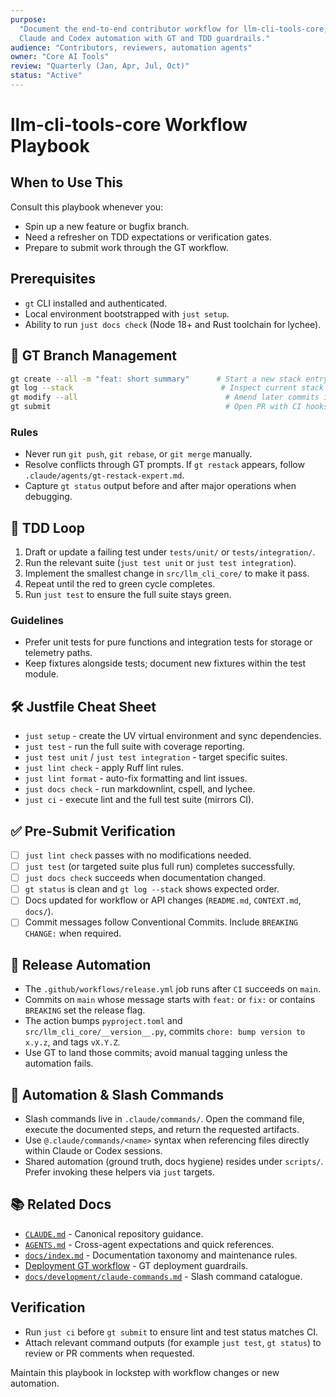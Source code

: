 ```yaml
---
purpose:
  "Document the end-to-end contributor workflow for llm-cli-tools-core, aligning
  Claude and Codex automation with GT and TDD guardrails."
audience: "Contributors, reviewers, automation agents"
owner: "Core AI Tools"
review: "Quarterly (Jan, Apr, Jul, Oct)"
status: "Active"
---
```


# llm-cli-tools-core Workflow Playbook

## When to Use This

Consult this playbook whenever you:

- Spin up a new feature or bugfix branch.
- Need a refresher on TDD expectations or verification gates.
- Prepare to submit work through the GT workflow.

## Prerequisites

- `gt` CLI installed and authenticated.
- Local environment bootstrapped with `just setup`.
- Ability to run `just docs check` (Node 18+ and Rust toolchain for lychee).

## 🧭 GT Branch Management

```bash
gt create --all -m "feat: short summary"      # Start a new stack entry
gt log --stack                                 # Inspect current stack
gt modify --all                                 # Amend later commits if needed
gt submit                                       # Open PR with CI hooks
```

### Rules

- Never run `git push`, `git rebase`, or `git merge` manually.
- Resolve conflicts through GT prompts. If `gt restack` appears, follow
  `.claude/agents/gt-restack-expert.md`.
- Capture `gt status` output before and after major operations when debugging.

## 🔁 TDD Loop

1. Draft or update a failing test under `tests/unit/` or `tests/integration/`.
2. Run the relevant suite (`just test unit` or `just test integration`).
3. Implement the smallest change in `src/llm_cli_core/` to make it pass.
4. Repeat until the red to green cycle completes.
5. Run `just test` to ensure the full suite stays green.

### Guidelines

- Prefer unit tests for pure functions and integration tests for storage or
  telemetry paths.
- Keep fixtures alongside tests; document new fixtures within the test module.

## 🛠️ Justfile Cheat Sheet

- `just setup` - create the UV virtual environment and sync dependencies.
- `just test` - run the full suite with coverage reporting.
- `just test unit` / `just test integration` - target specific suites.
- `just lint check` - apply Ruff lint rules.
- `just lint format` - auto-fix formatting and lint issues.
- `just docs check` - run markdownlint, cspell, and lychee.
- `just ci` - execute lint and the full test suite (mirrors CI).

## ✅ Pre-Submit Verification

- [ ] `just lint check` passes with no modifications needed.
- [ ] `just test` (or targeted suite plus full run) completes successfully.
- [ ] `just docs check` succeeds when documentation changed.
- [ ] `gt status` is clean and `gt log --stack` shows expected order.
- [ ] Docs updated for workflow or API changes (`README.md`, `CONTEXT.md`,
  `docs/`).
- [ ] Commit messages follow Conventional Commits. Include `BREAKING CHANGE:`
  when required.

## 🔄 Release Automation

- The `.github/workflows/release.yml` job runs after `CI` succeeds on `main`.
- Commits on `main` whose message starts with `feat:` or `fix:` or
  contains `BREAKING` set the release flag.
- The action bumps `pyproject.toml` and `src/llm_cli_core/__version__.py`,
  commits `chore: bump version to x.y.z`, and tags `vX.Y.Z`.
- Use GT to land those commits; avoid manual tagging unless the automation fails.

## 🤖 Automation & Slash Commands

- Slash commands live in `.claude/commands/`. Open the command file, execute the
  documented steps, and return the requested artifacts.
- Use `@.claude/commands/<name>` syntax when referencing files directly within
  Claude or Codex sessions.
- Shared automation (ground truth, docs hygiene) resides under `scripts/`.
  Prefer invoking these helpers via `just` targets.

## 📚 Related Docs

- [`CLAUDE.md`](../CLAUDE.md) - Canonical repository guidance.
- [`AGENTS.md`](../AGENTS.md) - Cross-agent expectations and quick references.
- [`docs/index.md`](./index.md) - Documentation taxonomy and maintenance rules.
- [Deployment GT workflow][workflow-gt] - GT deployment guardrails.
- [`docs/development/claude-commands.md`](./development/claude-commands.md) -
  Slash command catalogue.

## Verification

- Run `just ci` before `gt submit` to ensure lint and test status matches CI.
- Attach relevant command outputs (for example `just test`, `gt status`) to
  review or PR comments when requested.

Maintain this playbook in lockstep with workflow changes or new automation.

[workflow-gt]: ./claude-components/deployment-gt-workflow.md
